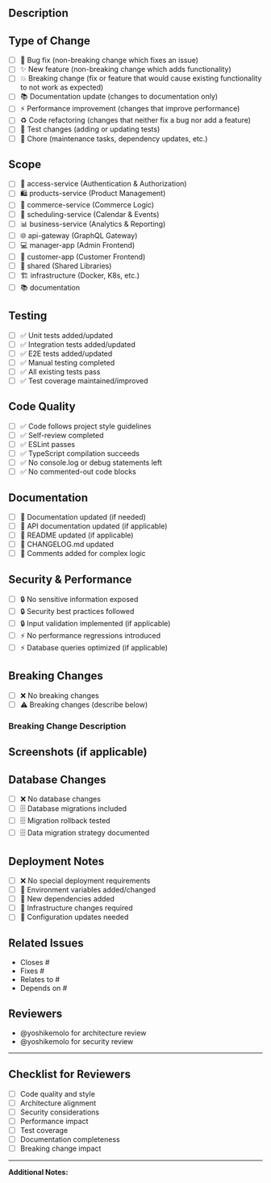 ## Description
<!-- Brief description of changes and motivation -->

## Type of Change
<!-- Mark the relevant options with an "x" -->
- [ ] 🐛 Bug fix (non-breaking change which fixes an issue)
- [ ] ✨ New feature (non-breaking change which adds functionality)
- [ ] 💥 Breaking change (fix or feature that would cause existing functionality to not work as expected)
- [ ] 📚 Documentation update (changes to documentation only)
- [ ] ⚡ Performance improvement (changes that improve performance)
- [ ] ♻️ Code refactoring (changes that neither fix a bug nor add a feature)
- [ ] 🧪 Test changes (adding or updating tests)
- [ ] 🔧 Chore (maintenance tasks, dependency updates, etc.)

## Scope
<!-- Mark the relevant areas affected -->
- [ ] 🔐 access-service (Authentication & Authorization)
- [ ] 🛍️ products-service (Product Management)
- [ ] 🛒 commerce-service (Commerce Logic)
- [ ] 📅 scheduling-service (Calendar & Events)
- [ ] 📊 business-service (Analytics & Reporting)
- [ ] 🌐 api-gateway (GraphQL Gateway)
- [ ] 💻 manager-app (Admin Frontend)
- [ ] 👥 customer-app (Customer Frontend)
- [ ] 🔧 shared (Shared Libraries)
- [ ] 🏗️ infrastructure (Docker, K8s, etc.)
- [ ] 📚 documentation

## Testing
<!-- Mark completed testing activities -->
- [ ] ✅ Unit tests added/updated
- [ ] ✅ Integration tests added/updated
- [ ] ✅ E2E tests added/updated
- [ ] ✅ Manual testing completed
- [ ] ✅ All existing tests pass
- [ ] ✅ Test coverage maintained/improved

## Code Quality
<!-- Ensure code quality standards are met -->
- [ ] ✅ Code follows project style guidelines
- [ ] ✅ Self-review completed
- [ ] ✅ ESLint passes
- [ ] ✅ TypeScript compilation succeeds
- [ ] ✅ No console.log or debug statements left
- [ ] ✅ No commented-out code blocks

## Documentation
<!-- Documentation requirements -->
- [ ] 📝 Documentation updated (if needed)
- [ ] 📝 API documentation updated (if applicable)
- [ ] 📝 README updated (if applicable)
- [ ] 📝 CHANGELOG.md updated
- [ ] 📝 Comments added for complex logic

## Security & Performance
<!-- Security and performance considerations -->
- [ ] 🔒 No sensitive information exposed
- [ ] 🔒 Security best practices followed
- [ ] 🔒 Input validation implemented (if applicable)
- [ ] ⚡ No performance regressions introduced
- [ ] ⚡ Database queries optimized (if applicable)

## Breaking Changes
<!-- If this introduces breaking changes, describe them -->
- [ ] ❌ No breaking changes
- [ ] ⚠️ Breaking changes (describe below)

### Breaking Change Description
<!-- If breaking changes exist, describe what changes and how to migrate -->

## Screenshots (if applicable)
<!-- Add screenshots for UI changes -->

## Database Changes
<!-- If database changes are included -->
- [ ] ❌ No database changes
- [ ] 🗄️ Database migrations included
- [ ] 🗄️ Migration rollback tested
- [ ] 🗄️ Data migration strategy documented

## Deployment Notes
<!-- Special deployment considerations -->
- [ ] ❌ No special deployment requirements
- [ ] 🚀 Environment variables added/changed
- [ ] 🚀 New dependencies added
- [ ] 🚀 Infrastructure changes required
- [ ] 🚀 Configuration updates needed

## Related Issues
<!-- Link related issues -->
- Closes #
- Fixes #
- Relates to #
- Depends on #

## Reviewers
<!-- Tag specific reviewers if needed -->
- @yoshikemolo for architecture review
- @yoshikemolo for security review

---

## Checklist for Reviewers
<!-- For reviewers to use -->
- [ ] Code quality and style
- [ ] Architecture alignment
- [ ] Security considerations
- [ ] Performance impact
- [ ] Test coverage
- [ ] Documentation completeness
- [ ] Breaking change impact

---

**Additional Notes:**
<!-- Any additional information for reviewers -->
